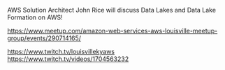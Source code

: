 AWS Solution Architect John Rice will discuss Data Lakes and Data Lake Formation on AWS! 

https://www.meetup.com/amazon-web-services-aws-louisville-meetup-group/events/290714165/

https://www.twitch.tv/louisvillekyaws 
https://www.twitch.tv/videos/1704563232 